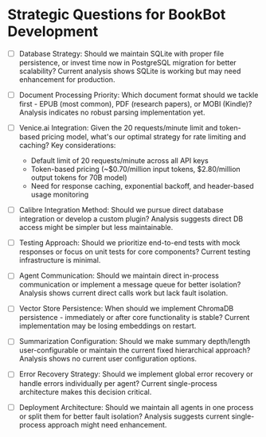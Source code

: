 # Strategic Questions for BookBot Development

- [ ] Database Strategy: Should we maintain SQLite with proper file persistence, or invest time now in PostgreSQL migration for better scalability? Current analysis shows SQLite is working but may need enhancement for production.

- [ ] Document Processing Priority: Which document format should we tackle first - EPUB (most common), PDF (research papers), or MOBI (Kindle)? Analysis indicates no robust parsing implementation yet.

- [ ] Venice.ai Integration: Given the 20 requests/minute limit and token-based pricing model, what's our optimal strategy for rate limiting and caching? Key considerations:
  * Default limit of 20 requests/minute across all API keys
  * Token-based pricing (~$0.70/million input tokens, $2.80/million output tokens for 70B model)
  * Need for response caching, exponential backoff, and header-based usage monitoring

- [ ] Calibre Integration Method: Should we pursue direct database integration or develop a custom plugin? Analysis suggests direct DB access might be simpler but less maintainable.

- [ ] Testing Approach: Should we prioritize end-to-end tests with mock responses or focus on unit tests for core components? Current testing infrastructure is minimal.

- [ ] Agent Communication: Should we maintain direct in-process communication or implement a message queue for better isolation? Analysis shows current direct calls work but lack fault isolation.

- [ ] Vector Store Persistence: When should we implement ChromaDB persistence - immediately or after core functionality is stable? Current implementation may be losing embeddings on restart.

- [ ] Summarization Configuration: Should we make summary depth/length user-configurable or maintain the current fixed hierarchical approach? Analysis shows no current user configuration options.

- [ ] Error Recovery Strategy: Should we implement global error recovery or handle errors individually per agent? Current single-process architecture makes this decision critical.

- [ ] Deployment Architecture: Should we maintain all agents in one process or split them for better fault isolation? Analysis suggests current single-process approach might need enhancement.
